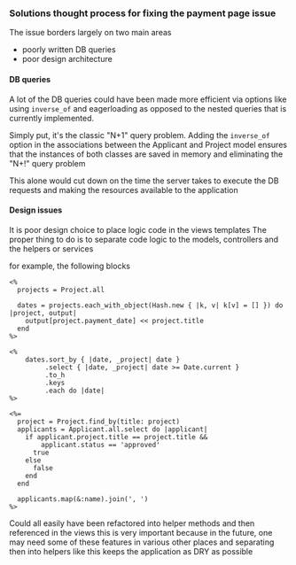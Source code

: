 ### Solutions thought process for fixing the payment page issue

The issue borders largely on two main areas
- poorly written DB queries
- poor design architecture

#### DB queries
A lot of the DB queries could have been made more efficient via options like using `inverse_of` and eagerloading as opposed to the nested queries that is currently implemented.

Simply put, it's the classic "N+1" query problem. Adding the `inverse_of` option in the associations between the Applicant and Project model ensures that the instances of both classes are saved in memory and eliminating the "N+!" query problem

This alone would cut down on the time the server takes to execute the DB requests and making the resources available to the application

#### Design issues
It is poor design choice to place logic code in the views templates
The proper thing to do is to separate code logic to the models, controllers and the helpers or services

for example, the following blocks
```
<%
  projects = Project.all

  dates = projects.each_with_object(Hash.new { |k, v| k[v] = [] }) do |project, output|
    output[project.payment_date] << project.title
  end
%>
```

```
<%
    dates.sort_by { |date, _project| date }
         .select { |date, _project| date >= Date.current }
         .to_h
         .keys
         .each do |date|
%>
```

```
<%=
  project = Project.find_by(title: project)
  applicants = Applicant.all.select do |applicant|
    if applicant.project.title == project.title &&
        applicant.status == 'approved'
      true
    else
      false
    end
  end

  applicants.map(&:name).join(', ')
%>
```

Could all easily have been refactored into helper methods and then referenced in the views
this is very important because in the future, one may need some of these features in various other places and separating then into helpers like this keeps the application as DRY as possible
